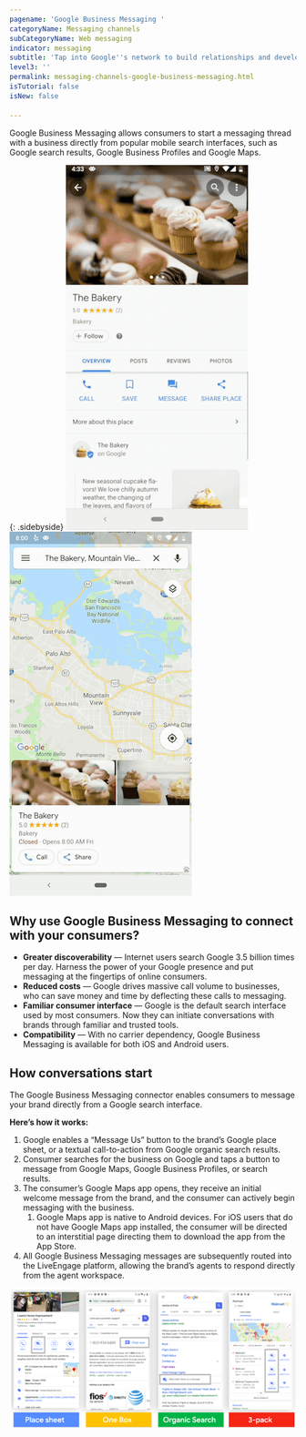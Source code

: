 ```yaml
---
pagename: 'Google Business Messaging '
categoryName: Messaging channels
subCategoryName: Web messaging
indicator: messaging
subtitle: 'Tap into Google''s network to build relationships and develop more prospects '
level3: ''
permalink: messaging-channels-google-business-messaging.html
isTutorial: false
isNew: false

---
```

Google Business Messaging allows consumers to start a messaging thread with a business directly from popular mobile search interfaces, such as Google search results, Google Business Profiles and Google Maps.

{: .sidebyside}
![](/img/google-business-messaging-1.png)![](/img/google-business-messaging-2.png)

## Why use Google Business Messaging to connect with your consumers?

* **Greater discoverability** — Internet users search Google 3.5 billion times per day. Harness the power of your Google presence and put messaging at the fingertips of online consumers.
* **Reduced costs** — Google drives massive call volume to businesses, who can save money and time by deflecting these calls to messaging.
* **Familiar consumer interface** — Google is the default search interface used by most consumers. Now they can initiate conversations with brands through familiar and trusted tools.
* **Compatibility** — With no carrier dependency, Google Business Messaging is available for both iOS and Android users.

## How conversations start

The Google Business Messaging connector enables consumers to message your brand directly from a Google search interface.

**Here’s how it works:**
1. Google enables a “Message Us” button to the brand’s Google place sheet, or a textual call-to-action from Google organic search results.
2. Consumer searches for the business on Google and taps a button to message from Google Maps, Google Business Profiles, or search results.
3. The consumer’s Google Maps app opens, they receive an initial welcome message from the brand, and the consumer can actively begin messaging with the business.
   1. Google Maps app is native to Android devices. For iOS users that do not have Google Maps app installed, the consumer will be directed to an interstitial page directing them to download the app from the App Store.
4. All Google Business Messaging messages are subsequently routed into the LiveEngage platform, allowing the brand’s agents to respond directly from the agent workspace.

![](/img/google-business-messaging-3.png)